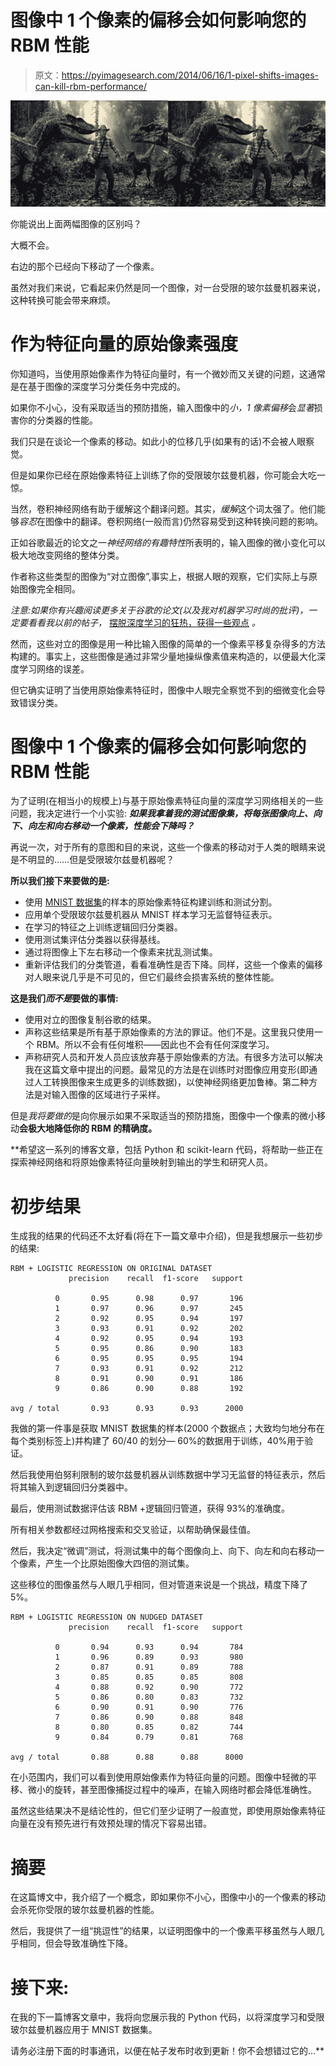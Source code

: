 # 图像中 1 个像素的偏移会如何影响您的 RBM 性能

> 原文：<https://pyimagesearch.com/2014/06/16/1-pixel-shifts-images-can-kill-rbm-performance/>

[![Can you tell the difference between these two images?](img/518093de8d04226076e9c6fd0458b1c6.png)](https://pyimagesearch.com/wp-content/uploads/2014/06/raptor_translate.jpg)

你能说出上面两幅图像的区别吗？

大概不会。

右边的那个已经向下移动了一个像素。

虽然对我们来说，它看起来仍然是同一个图像，对一台受限的玻尔兹曼机器来说，这种转换可能会带来麻烦。

# 作为特征向量的原始像素强度

你知道吗，当使用原始像素作为特征向量时，有一个微妙而又关键的问题，这通常是在基于图像的深度学习分类任务中完成的。

如果你不小心，没有采取适当的预防措施，输入图像中的*小，1 像素偏移*会*显著*损害你的分类器的性能。

我们只是在谈论一个像素的移动。如此小的位移几乎(如果有的话)不会被人眼察觉。

但是如果你已经在原始像素特征上训练了你的受限玻尔兹曼机器，你可能会大吃一惊。

当然，卷积神经网络有助于缓解这个翻译问题。其实，*缓解*这个词太强了。他们能够*容忍*在图像中的翻译。卷积网络(一般而言)仍然容易受到这种转换问题的影响。

正如谷歌最近的论文之一*神经网络的有趣特性*所表明的，输入图像的微小变化可以极大地改变网络的整体分类。

作者称这些类型的图像为“对立图像”,事实上，根据人眼的观察，它们实际上与原始图像完全相同。

*注意:如果你有兴趣阅读更多关于谷歌的论文(以及我对机器学习时尚的批评)，一定要看看我以前的帖子，* [摆脱深度学习的狂热，获得一些观点](https://pyimagesearch.com/2014/06/09/get-deep-learning-bandwagon-get-perspective/) *。*

然而，这些对立的图像是用一种比输入图像的简单的一个像素平移复杂得多的方法构建的。事实上，这些图像是通过非常少量地操纵像素值来构造的，以便最大化深度学习网络的误差。

但它确实证明了当使用原始像素特征时，图像中人眼完全察觉不到的细微变化会导致错误分类。

# 图像中 1 个像素的偏移会如何影响您的 RBM 性能

为了证明(在相当小的规模上)与基于原始像素特征向量的深度学习网络相关的一些问题，我决定进行一个小实验: ***如果我拿着我的测试图像集，将每张图像向上、向下、向左和向右移动一个像素，性能会下降吗？***

再说一次，对于所有的意图和目的来说，这些一个像素的移动对于人类的眼睛来说是不明显的……但是受限玻尔兹曼机器呢？

**所以我们接下来要做的是:**

*   使用 [MNIST 数据集](http://yann.lecun.com/exdb/mnist/)的样本的原始像素特征构建训练和测试分割。
*   应用单个受限玻尔兹曼机器从 MNIST 样本学习无监督特征表示。
*   在学习的特征之上训练逻辑回归分类器。
*   使用测试集评估分类器以获得基线。
*   通过将图像上下左右移动一个像素来扰乱测试集。
*   重新评估我们的分类管道，看看准确性是否下降。同样，这些一个像素的偏移对人眼来说几乎是不可见的，但它们最终会损害系统的整体性能。

**这是我们*而不是*要做的事情:**

*   使用对立的图像复制谷歌的结果。
*   声称这些结果是所有基于原始像素的方法的罪证。他们不是。这里我只使用一个 RBM。所以不会有任何堆积——因此也不会有任何深度学习。
*   声称研究人员和开发人员应该放弃基于原始像素的方法。有很多方法可以解决我在这篇文章中提出的问题。最常见的方法是在训练时对图像应用变形(即通过人工转换图像来生成更多的训练数据)，以使神经网络更加鲁棒。第二种方法是对输入图像的区域进行子采样。

但是*我将要做的*是向你展示如果不采取适当的预防措施，图像中一个像素的微小移动**会极大地降低你的 RBM 的精确度。**

 **希望这一系列的博客文章，包括 Python 和 scikit-learn 代码，将帮助一些正在探索神经网络和将原始像素特征向量映射到输出的学生和研究人员。

# 初步结果

生成我的结果的代码还不太好看(将在下一篇文章中介绍)，但是我想展示一些初步的结果:

```
RBM + LOGISTIC REGRESSION ON ORIGINAL DATASET
             precision    recall  f1-score   support

          0       0.95      0.98      0.97       196
          1       0.97      0.96      0.97       245
          2       0.92      0.95      0.94       197
          3       0.93      0.91      0.92       202
          4       0.92      0.95      0.94       193
          5       0.95      0.86      0.90       183
          6       0.95      0.95      0.95       194
          7       0.93      0.91      0.92       212
          8       0.91      0.90      0.91       186
          9       0.86      0.90      0.88       192

avg / total       0.93      0.93      0.93      2000

```

我做的第一件事是获取 MNIST 数据集的样本(2000 个数据点；大致均匀地分布在每个类别标签上)并构建了 60/40 的划分— 60%的数据用于训练，40%用于验证。

然后我使用伯努利限制的玻尔兹曼机器从训练数据中学习无监督的特征表示，然后将其输入到逻辑回归分类器中。

最后，使用测试数据评估该 RBM +逻辑回归管道，获得 93%的准确度。

所有相关参数都经过网格搜索和交叉验证，以帮助确保最佳值。

然后，我决定“微调”测试，将测试集中的每个图像向上、向下、向左和向右移动一个像素，产生一个比原始图像大四倍的测试集。

这些移位的图像虽然与人眼几乎相同，但对管道来说是一个挑战，精度下降了 5%。

```
RBM + LOGISTIC REGRESSION ON NUDGED DATASET
             precision    recall  f1-score   support

          0       0.94      0.93      0.94       784
          1       0.96      0.89      0.93       980
          2       0.87      0.91      0.89       788
          3       0.85      0.85      0.85       808
          4       0.88      0.92      0.90       772
          5       0.86      0.80      0.83       732
          6       0.90      0.91      0.90       776
          7       0.86      0.90      0.88       848
          8       0.80      0.85      0.82       744
          9       0.84      0.79      0.81       768

avg / total       0.88      0.88      0.88      8000

```

在小范围内，我们可以看到使用原始像素作为特征向量的问题。图像中轻微的平移、微小的旋转，甚至图像捕捉过程中的噪声，在输入网络时都会降低准确性。

虽然这些结果决不是结论性的，但它们至少证明了一般直觉，即使用原始像素特征向量在没有预先进行有效预处理的情况下容易出错。

# 摘要

在这篇博文中，我介绍了一个概念，即如果你不小心，图像中小的一个像素的移动会杀死你受限的玻尔兹曼机器的性能。

然后，我提供了一组“挑逗性”的结果，以证明图像中的一个像素平移虽然与人眼几乎相同，但会导致准确性下降。

# 接下来:

在我的下一篇博客文章中，我将向您展示我的 Python 代码，以将深度学习和受限玻尔兹曼机器应用于 MNIST 数据集。

请务必注册下面的时事通讯，以便在帖子发布时收到更新！你不会想错过它的…**